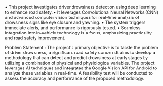 • This project investigates driver drowsiness detection using deep 
learning to enhance road safety. 
• It leverages Convolutional Neural Networks (CNN) and advanced 
computer vision techniques for real-time analysis of drowsiness signs 
like eye closure and yawning. 
• The system triggers immediate alerts, and performance is rigorously 
tested. 
• Seamless integration into in-vehicle technology is a focus, 
emphasizing practicality and road safety improvement.

Problem Statement :
 The project's primary objective is to tackle the problem of driver drowsiness, a significant road safety concern.It aims to develop a methodology that can detect and predict drowsiness at early 
 stages by utilizing a combination of physical and physiological variables. The project leverages AI techniques and integrates the Google Vision API for Android to analyze these variables in real-time. 
 A feasibility test will be conducted to assess the accuracy and performance of the proposed methodology.

